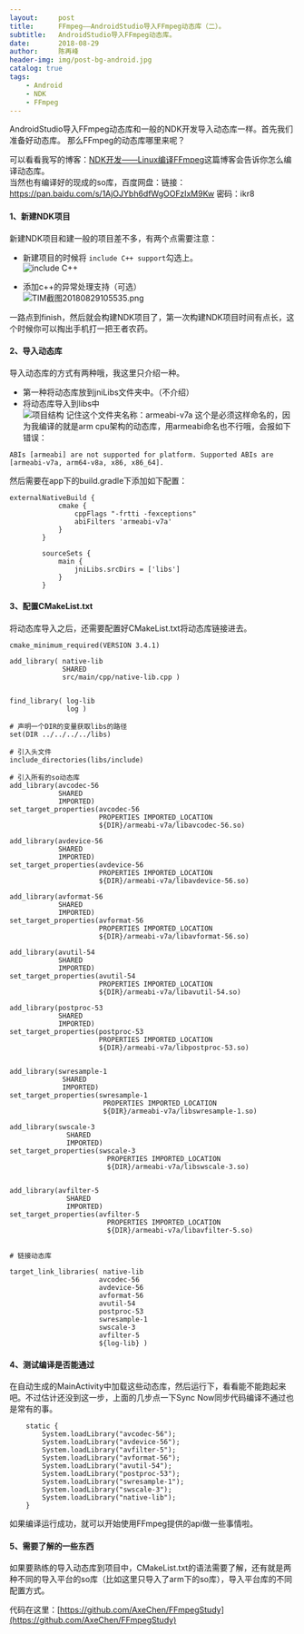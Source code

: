 ```yaml
---
layout:     post
title:      FFmpeg——AndroidStudio导入FFmpeg动态库（二）。
subtitle:   AndroidStudio导入FFmpeg动态库。
date:       2018-08-29
author:     陈再峰
header-img: img/post-bg-android.jpg
catalog: true
tags:
    - Android
	- NDK
	- FFmpeg
---
```


AndroidStudio导入FFmpeg动态库和一般的NDK开发导入动态库一样。首先我们准备好动态库。
那么FFmpeg的动态库哪里来呢？


可以看看我写的博客：[NDK开发——Linux编译FFmpeg](https://www.jianshu.com/p/e4b862e6fd7e)这篇博客会告诉你怎么编译动态库。            
当然也有编译好的现成的so库，百度网盘：链接：https://pan.baidu.com/s/1AjOJYbh6dfWgOOFzIxM9Kw 密码：ikr8        


#### 1、新建NDK项目
新建NDK项目和建一般的项目差不多，有两个点需要注意：
* 新建项目的时候将 ```include C++ support```勾选上。     
![include C++](https://upload-images.jianshu.io/upload_images/1930161-e8b1b755791b3dff.png?imageMogr2/auto-orient/strip%7CimageView2/2/w/1240)

* 添加c++的异常处理支持（可选）   
![TIM截图20180829105535.png](https://upload-images.jianshu.io/upload_images/1930161-014c0e200d3b62fb.png?imageMogr2/auto-orient/strip%7CimageView2/2/w/1240)

一路点到finish，然后就会构建NDK项目了，第一次构建NDK项目时间有点长，这个时候你可以掏出手机打一把王者农药。


#### 2、导入动态库
导入动态库的方式有两种哦，我这里只介绍一种。
* 第一种将动态库放到jniLibs文件夹中。（不介绍）
* 将动态库导入到libs中   
 ![项目结构](https://upload-images.jianshu.io/upload_images/1930161-6fe69392314da9a5.png?imageMogr2/auto-orient/strip%7CimageView2/2/w/1240)
记住这个文件夹名称：armeabi-v7a  这个是必须这样命名的，因为我编译的就是arm cpu架构的动态库，用armeabi命名也不行哦，会报如下错误：
```
ABIs [armeabi] are not supported for platform. Supported ABIs are [armeabi-v7a, arm64-v8a, x86, x86_64].
```
然后需要在app下的build.gradle下添加如下配置：
```
externalNativeBuild {
            cmake {
                cppFlags "-frtti -fexceptions"
                abiFilters 'armeabi-v7a'
            }
        }

        sourceSets {
            main {
                jniLibs.srcDirs = ['libs']
            }
        }
```

#### 3、配置CMakeList.txt
将动态库导入之后，还需要配置好CMakeList.txt将动态库链接进去。
```
cmake_minimum_required(VERSION 3.4.1)

add_library( native-lib
             SHARED
             src/main/cpp/native-lib.cpp )


find_library( log-lib
              log )

# 声明一个DIR的变量获取libs的路径
set(DIR ../../../../libs)

# 引入头文件
include_directories(libs/include)

# 引入所有的so动态库
add_library(avcodec-56
            SHARED
            IMPORTED)
set_target_properties(avcodec-56
                      PROPERTIES IMPORTED_LOCATION
                      ${DIR}/armeabi-v7a/libavcodec-56.so)

add_library(avdevice-56
            SHARED
            IMPORTED)
set_target_properties(avdevice-56
                      PROPERTIES IMPORTED_LOCATION
                      ${DIR}/armeabi-v7a/libavdevice-56.so)

add_library(avformat-56
            SHARED
            IMPORTED)
set_target_properties(avformat-56
                      PROPERTIES IMPORTED_LOCATION
                      ${DIR}/armeabi-v7a/libavformat-56.so)

add_library(avutil-54
            SHARED
            IMPORTED)
set_target_properties(avutil-54
                      PROPERTIES IMPORTED_LOCATION
                      ${DIR}/armeabi-v7a/libavutil-54.so)

add_library(postproc-53
            SHARED
            IMPORTED)
set_target_properties(postproc-53
                      PROPERTIES IMPORTED_LOCATION
                      ${DIR}/armeabi-v7a/libpostproc-53.so)


add_library(swresample-1
             SHARED
             IMPORTED)
set_target_properties(swresample-1
                       PROPERTIES IMPORTED_LOCATION
                       ${DIR}/armeabi-v7a/libswresample-1.so)

add_library(swscale-3
              SHARED
              IMPORTED)
set_target_properties(swscale-3
                        PROPERTIES IMPORTED_LOCATION
                        ${DIR}/armeabi-v7a/libswscale-3.so)


add_library(avfilter-5
              SHARED
              IMPORTED)
set_target_properties(avfilter-5
                        PROPERTIES IMPORTED_LOCATION
                        ${DIR}/armeabi-v7a/libavfilter-5.so)


# 链接动态库

target_link_libraries( native-lib
                      avcodec-56
                      avdevice-56
                      avformat-56
                      avutil-54
                      postproc-53
                      swresample-1
                      swscale-3
                      avfilter-5
                      ${log-lib} )
```

#### 4、测试编译是否能通过
在自动生成的MainActivity中加载这些动态库，然后运行下，看看能不能跑起来吧。不过估计还没到这一步，上面的几步点一下Sync Now同步代码编译不通过也是常有的事。
```
    static {
        System.loadLibrary("avcodec-56");
        System.loadLibrary("avdevice-56");
        System.loadLibrary("avfilter-5");
        System.loadLibrary("avformat-56");
        System.loadLibrary("avutil-54");
        System.loadLibrary("postproc-53");
        System.loadLibrary("swresample-1");
        System.loadLibrary("swscale-3");
        System.loadLibrary("native-lib");
    }
```
如果编译运行成功，就可以开始使用FFmpeg提供的api做一些事情啦。

#### 5、需要了解的一些东西
如果要熟练的导入动态库到项目中，CMakeList.txt的语法需要了解，还有就是两种不同的导入平台的so库（比如这里只导入了arm下的so库），导入平台库的不同配置方式。



代码在这里：[https://github.com/AxeChen/FFmpegStudy](https://github.com/AxeChen/FFmpegStudy)
